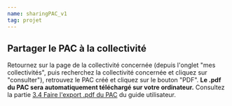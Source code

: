 ```yaml
---
name: sharingPAC_v1
tag: projet
---
```


## Partager le PAC à la collectivité 

Retournez sur la page de la collectivité concernée (depuis l'onglet "mes collectivités", puis recherchez la collectivité concernée et cliquez sur "consulter"), retrouvez le PAC créé et cliquez sur le bouton "PDF". **Le .pdf du PAC sera automatiquement téléchargé sur votre ordinateur.**
Consultez la partie [3.4 Faire l'export .pdf du PAC](https://pad.incubateur.net/s/zG4jtJNL9#34-L%E2%80%99export-PDF-du-PAC) du guide utilisateur. 
